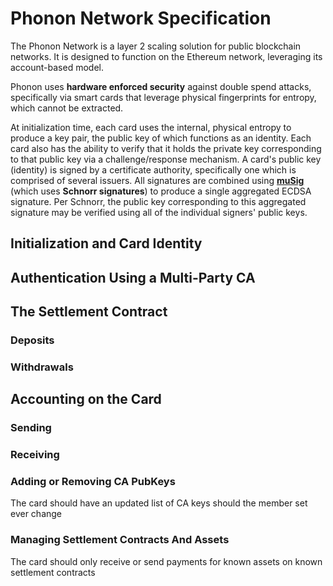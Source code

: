 # Phonon Network Specification

The Phonon Network is a layer 2 scaling solution for public blockchain networks. It is designed to function on the Ethereum network, leveraging its account-based model.

Phonon uses **hardware enforced security** against double spend attacks, specifically via smart cards that leverage physical fingerprints for entropy, which cannot be extracted.

At initialization time, each card uses the internal, physical entropy to produce a key pair, the public key of which functions as an identity. Each card also has the ability to verify that it holds the private key corresponding to that public key via a challenge/response mechanism. A card's public key (identity) is signed by a certificate authority, specifically one which is comprised of several issuers. All signatures are combined using [**muSig**](https://blockstream.com/2018/01/23/en-musig-key-aggregation-schnorr-signatures/) (which uses **Schnorr signatures**) to produce a single aggregated ECDSA signature. Per Schnorr, the public key corresponding to this aggregated signature may be verified using all of the individual signers' public keys.

## Initialization and Card Identity

## Authentication Using a Multi-Party CA

## The Settlement Contract

### Deposits

### Withdrawals

## Accounting on the Card

### Sending

### Receiving

### Adding or Removing CA PubKeys

The card should have an updated list of CA keys should the member set ever change

### Managing Settlement Contracts And Assets

The card should only receive or send payments for known assets on known settlement contracts
